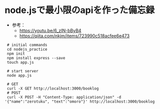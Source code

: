# node.jsで最小限のapiを作った備忘録

- 参考：
    - https://youtu.be/6_zIN-bByB4
    - https://qiita.com/nkjm/items/723990c518acfee6e473

```
 # initial commands
 cd nodejs_practice
 npm init
 npm install express --save
 touch app.js
 
 # start server
 node app.js
 
 # GET
 curl -X GET http://localhost:3000/booklog
 # POST
 curl -X POST -H "Content-Type: application/json" -d '{"name":"zerotuku", "text":"omoro"}' http://localhost:3000/booklog 
 ```
